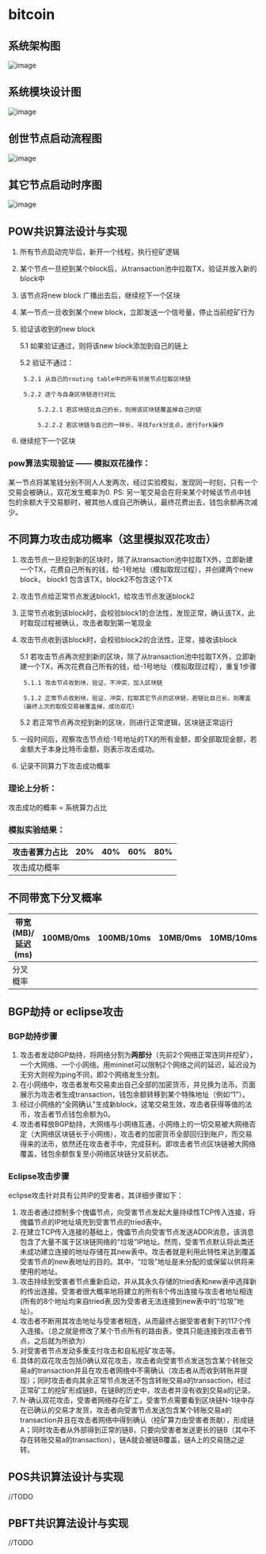# bitcoin

## 系统架构图
![image](https://github.com/131250106/bitcoin/blob/master/img/design.png)

## 系统模块设计图
![image](https://github.com/131250106/bitcoin/blob/master/img/module.png)

## 创世节点启动流程图
![image](https://github.com/131250106/bitcoin/blob/master/img/initialnode.png)

## 其它节点启动时序图
![image](https://github.com/131250106/bitcoin/blob/master/img/time.png)

## POW共识算法设计与实现
1. 所有节点启动完毕后，新开一个线程，执行挖矿逻辑
2. 某个节点一旦挖到某个block后，从transaction池中拉取TX，验证并放入新的block中
3. 该节点将new block 广播出去后，继续挖下一个区块
4. 某一节点一旦收到某个new block，立即发送一个信号量，停止当前挖矿行为
5. 验证该收到的new block

	5.1 如果验证通过，则将该new block添加到自己的链上

	5.2 验证不通过：

		5.2.1 从自己的routing table中的所有邻居节点拉取区块链

		5.2.2 逐个与自身区块链进行对比

			5.2.2.1 若区块链比自己的长，则用该区块链覆盖掉自己的链

			5.2.2.2 若区块链与自己的一样长，寻找fork分支点，进行fork操作

6. 继续挖下一个区块

### pow算法实现验证 —— 模拟双花操作：
某一节点将某笔钱分别不同人人发两次，经过实验模拟，发现同一时刻，只有一个交易会被确认，双花发生概率为0.
PS: 另一笔交易会在将来某个时候该节点中钱包的余额大于交易额时，被其他人或自己所确认，最终花费出去，钱包余额再次减少。

## 不同算力攻击成功概率（这里模拟双花攻击）
1. 攻击节点一旦挖到新的区块时，除了从transaction池中拉取TX外，立即新建一个TX，花费自己所有的钱，给-1号地址（模拟取现过程），并创建两个new block，
block1 包含该TX，block2不包含这个TX
2. 攻击节点给正常节点发送block1，给攻击节点发送block2
3. 正常节点收到该block时，会校验block1的合法性，发现正常，确认该TX，此时取现过程被确认，攻击者取到第一笔现金
4. 攻击节点收到该block时，会校验block2的合法性，正常，接收该block

	5.1 若攻击节点再次挖到新的区块，除了从transaction池中拉取TX外，立即新建一个TX，再次花费自己所有的钱，给-1号地址（模拟取现过程），重复1步骤

		5.1.1 攻击节点收到块，验证，不冲突，加入区块链

		5.1.2 正常节点收到块，验证，冲突，拉取其它节点的区块链，若链比自己长，则覆盖（最终上次的取现交易被覆盖掉，成功双花）

	5.2 若正常节点再次挖到新的区块，则进行正常逻辑，区块链正常运行

6. 一段时间后，观察攻击节点给-1号地址的TX的所有金额，即全部取现金额，若金额大于本身比特币金额，则表示攻击成功。
7. 记录不同算力下攻击成功概率

### 理论上分析：
攻击成功的概率 = 系统算力占比

### 模拟实验结果：
| 攻击者算力占比 | 20% | 40% | 60% | 80% |
|----------------|-----|-----|-----|-----|
| 攻击成功概率   |     |     |     |     |



## 不同带宽下分叉概率
| 带宽(MB)/延迟(ms) | 100MB/0ms | 100MB/10ms | 10MB/0ms | 10MB/10ms | 1MB/0ms | 1MB/10ms | 0.1MB/0ms | 0.1MB/10ms |
|----------------|-----|-----|-----|-----|-----|-----|-----|-----|
| 分叉概率   |     |     |     |     |     |     |     |     |

## BGP劫持 or eclipse攻击
### BGP劫持步骤
1. 攻击者发动BGP劫持，将网络分割为**两部分**（先前2个网络正常连同并挖矿），一个大网络、一个小网络。用mininet可以限制2个网络之间的延迟，延迟设为无穷大则视为ping不同，即2个网络发生分割。
2. 在小网络中，攻击者发布交易卖出自己全部的加密货币，并兑换为法币。页面展示为攻击者生成transaction，钱包余额转移到某个特殊地址（例如“1”）。
3. 经过小网络的“全网确认”生成新block，这笔交易生效，攻击者获得等值的法币，攻击者节点钱包余额为0。
4. 攻击者释放BGP劫持，大网络与小网络互通，小网络上的一切交易被大网络否定（大网络区块链长于小网络），攻击者的加密货币全部回归到账户，而交易得来的法币，依然还在攻击者手中，完成获利。即攻击者节点区块链被大网络覆盖，钱包余额恢复至小网络区块链分叉前状态。

### Eclipse攻击步骤
eclipse攻击针对具有公共IP的受害者，其详细步骤如下：
1. 攻击者通过控制多个傀儡节点，向受害节点发起大量持续性TCP传入连接，将傀儡节点的IP地址填充到受害节点的tried表中。
2. 在建立TCP传入连接的基础上，傀儡节点向受害节点发送ADDR消息，该消息包含了大量不属于区块链网络的“垃圾”IP地址。然而，受害节点默认将此类还未成功建立连接的地址存储在其new表中。攻击者就是利用此特性来达到覆盖受害节点的new表地址的目的。其中，“垃圾”地址是未分配的或保留以供将来使用的地址。
3. 攻击持续到受害者节点重新启动，并从其永久存储的tried表和new表中选择新的传出连接。受害者很大概率地将建立的所有8个传出连接与攻击者地址相连 (所有的8个地址均来自tried表,因为受害者无法连接到new表中的“垃圾”地址）。
4. 攻击者不断用其攻击地址与受害者相连，从而最终占据受害者剩下的117个传入连接。（总之就是修改了某个节点所有的路由表，使其只能连接到攻击者节点，之后就为所欲为）
5. 对受害者节点发动多重支付攻击和自私挖矿攻击等。
6. 具体的双花攻击包括0确认双花攻击，攻击者向受害节点发送包含某个转账交易a的transaction并且在攻击者网络中不需确认（攻击者从而收到转账并提现）；同时攻击者向其余正常节点发送不包含转账交易a的transaction，经过正常矿工的挖矿形成链B，在链B的历史中，攻击者并没有收到交易a的记录。
7. N-确认双花攻击，受害者网络存在矿工，受害节点需要看到区块链N-1块中存在已确认的交易才发货，攻击者向受害节点发送包含某个转账交易a的transaction并且在攻击者网络中得到确认（挖矿算力由受害者贡献），形成链A；同时攻击者从外部得到正常的链B，只要向受害者发送更长的链B（其中不存在转账交易a的transaction），链A就会被链B覆盖，链A上的交易随之逆转。


## POS共识算法设计与实现
//TODO

## PBFT共识算法设计与实现
//TODO
